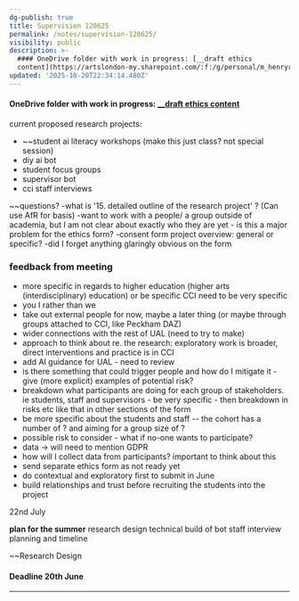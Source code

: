 ```yaml
---
dg-publish: true
title: Supervision 120625
permalink: /notes/supervision-120625/
visibility: public
description: >-
  #### OneDrive folder with work in progress: [__draft ethics
  content](https://artslondon-my.sharepoint.com/:f:/g/personal/m_henryrichards_arts_ac_uk/En2EC8QI9MJL
updated: '2025-10-20T22:34:14.480Z'
---
```

#### OneDrive folder with work in progress: [__draft ethics content](https://artslondon-my.sharepoint.com/:f:/g/personal/m_henryrichards_arts_ac_uk/En2EC8QI9MJLgIjr0UpgeJIB6qSr5UVXAFgrtSByi_9iMA?e=1cmR92)
current proposed research projects: 
- ~~student ai literacy workshops (make this just class? not special session)
- diy ai bot
- student focus groups
- supervisor bot 
- cci staff interviews 

~~questions?
-what is '15. detailed outline of the research project' ? (Can use AfR for basis)
-want to work with a people/ a group outside of academia, but I am not clear about exactly who they are yet - is this a major problem for the ethics form? 
-consent form project overview: general or specific?
-did I forget anything glaringly obvious on the form

### feedback from meeting

- more specific in regards to higher education (higher arts (interdisciplinary) education) or be specific CCI need to be very specific 
- you I rather than we
- take out external people for now, maybe a later thing (or maybe through groups attached to CCI, like Peckham DAZ)
- wider connections with the rest of UAL (need to try to make)
- approach to think about re. the research: exploratory work is broader, direct interventions and practice is in CCI
- add AI guidance for UAL - need to review 
- is there something that could trigger people and how do I mitigate it - give (more explicit) examples of potential risk?
- breakdown what participants are doing for each group of stakeholders. ie students, staff and supervisors - be very specific - then breakdown in risks etc like that in other sections of the form 
- be more specific about the students and staff  -- the cohort has a number of ? and aiming for a group size of ?
- possible risk to consider - what if no-one wants to participate?
- data -> will need to mention GDPR 
- how will I collect data from participants? important to think about this 
- send separate ethics form as not ready yet
- do contextual and exploratory first to submit in June
- build relationships and trust before recruiting the students into the project



22nd July

**plan for the summer**
research design
technical build of bot
staff interview planning and timeline 





~~Research Design

#### Deadline 20th June

---

<!-- 
~ [[Ethics]] draft text 

**Tips for a good ethics application**

- Consider ethical implications at project design stage

- Factor-in sufficient time to gain all required approvals
	- Apply 3-6 months in advance of planned activity
	- Remember…clock stops while response to queries awaited from applicant

- Seek supervisor input for good quality application

- Supporting documentation must be good quality and appropriate
	- Protocol
	- Recruitment material
	- Participant information and consent documentation
	- Indicative topic guide for interview or survey questions

__Other considerations

- Debrief for participants
	- Signposting to additional information or support, if needed

- Recruitment – gatekeepers?

- Information to participants

- Consent process: appropriate to participant population

- Data management planning – UK GDPR and DPA

- Use of internet or social media in research ==??

- Involving young and vulnerable participants

- Applying research ethics in an international context -->
